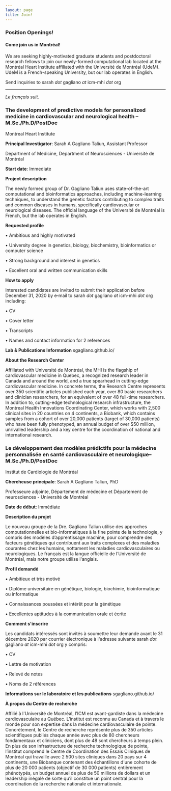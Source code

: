 ```yaml
---
layout: page
title: Join! 
---
```


### Position Openings!

#### <b>Come join us in Montréal!</b>
We are seeking highly-motivated graduate students and postdoctoral research fellows to join our newly-formed computational lab located at the Montréal Heart Institute affiliated with the Université de Montréal (UdeM).
UdeM is a French-speaking University, but our lab operates in English.

Send inquiries to sarah <i>dot</i> gagliano <i>at</i> icm-mhi <i>dot</i> org

- - - - - 

<i>Le français suit.</i>

### The development of predictive models for personalized medicine in cardiovascular and neurological health – M.Sc./Ph.D/PostDoc 

Montreal Heart Institute 

<b>Principal Investigator</b>:  Sarah A Gagliano Taliun, Assistant Professor
<p>Department of Medicine, Department of Neurosciences  - Université de Montréal</p>

<b>Start date</b>: Immediate

<b>Project description</b> 
<p>The newly formed group of Dr. Gagliano Taliun uses state-of-the-art computational and bioinformatics approaches, including machine-learning techniques, to understand the genetic factors contributing to complex traits and common diseases in humans, specifically cardiovascular or neurological diseases. The official language of the Université de Montréal is French, but the lab operates in English.</p> 

<b>Requested profile</b>
<p>•	Ambitious and highly motivated</p> 
<p>•	University degree in genetics, biology, biochemistry, bioinformatics or computer science</p> 
<p>•	Strong background and interest in genetics</p>
<p>•	Excellent oral and written communication skills</p>

<b>How to apply</b> 
<p>Interested candidates are invited to submit their application before December 31, 2020 by e‐mail to sarah <i>dot</i> gagliano <i>at</i> icm-mhi <i>dot</i> org including:</p> 
<p>•	CV</p>
<p>•	Cover letter</p>
<p>•	Transcripts</p>
<p>•	Names and contact information for 2 references</p> 

<b>Lab & Publications Information</b> sgagliano.github.io/

<b>About the Research Center</b> 
<p>Affiliated with Université de Montréal, the MHI is the flagship of cardiovascular medicine in Quebec, a recognized research leader in Canada and around the world, and a true spearhead in cutting-edge cardiovascular medicine. In concrete terms, the Research Centre represents over 350 scientific articles published each year, over 80 basic researchers and clinician researchers, for an equivalent of over 48 full-time researchers. In addition to, cutting-edge technological research infrastructure, the Montreal Health Innovations Coordinating Center, which works with 2,500 clinical sites in 20 countries on 4 continents, a Biobank, which contains samples from a cohort of over 20,000 patients (target of 30,000 patients) who have been fully phenotyped, an annual budget of over $50 million, unrivalled leadership and a key centre for the coordination of national and international research.</p> 

### Le développement des modèles prédictifs pour la médecine personnalisée en santé cardiovasculaire et neurologique– M.Sc./Ph.D/PostDoc 

Institut de Cardiologie de Montréal

<b>Chercheuse principale</b>: Sarah A Gagliano Taliun, PhD
<p>Professeure adjointe, Département de médecine et Département de neurosciences - Université de Montréal</p> 

<b>Date de début</b>:  Immédiate 

<b>Description du projet</b> 
<p>Le nouveau groupe de la Dre. Gagliano Taliun utilise des approches computationnelles et bio-informatiques à la fine pointe de la technologie, y compris des modèles d’apprentissage machine, pour comprendre des facteurs génétiques qui contribuent aux traits complexes et des maladies courantes chez les humains, nottament les maladies cardiovasculaires ou neurologiques. Le français est la langue officielle de l’Université de Montréal, mais notre groupe utilise l'anglais.</p> 

<b>Profil demandé</b> 
<p>•	Ambitieux et très motivé</p> 
<p>•	Diplôme universitaire en génétique, biologie, biochimie, bioinformatique ou informatique</p>
<p>•	Connaissances poussées et intérêt pour la génétique</p> 
<p>•	Excellentes aptitudes à la communication orale et écrite</p> 

<b>Comment s'inscrire</b> 
<p>Les candidats intéressés sont invités à soumettre leur demande avant le 31 décembre 2020 par courrier électronique à l'adresse suivante sarah <i>dot</i> gagliano <i>at</i> icm-mhi <i>dot</i> org y compris:</p> 
<p>•	CV</p>
<p>•	Lettre de motivation</p> 
<p>•	Relevé de notes</p>
<p>•	Noms de 2 références</p> 

<b>Informations sur le laboratoire et les publications</b> sgagliano.github.io/

<b>À propos du Centre de recherche</b> 
<p>Affilié à l'Université de Montréal, l’ICM est avant-gardiste dans la médecine cardiovasculaire au Québec. L’institut est reconnu au Canada et à travers le monde pour son expertise dans la médecine cardiovasculaire de pointe. Concrètement, le Centre de recherche représente plus de 350 articles scientifiques publiés chaque année avec plus de 80 chercheurs fondamentaux et cliniciens, dont plus de 48 sont chercheurs à temps plein. En plus de son infrastructure de recherche technologique de pointe, l’institut comprend le Centre de Coordination des Essais Cliniques de Montréal qui travaille avec 2 500 sites cliniques dans 20 pays sur 4 continents, une Biobanque contenant des échantillons d'une cohorte de plus de 20 000 patients (objectif de 30 000 patients) entièrement phénotypés, un budget annuel de plus de 50 millions de dollars et un leadership inégalé de sorte qu’il constitue un point central pour la coordination de la recherche nationale et internationale.</p> 
